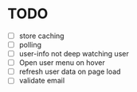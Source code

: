 # TODO
- [ ] store caching
- [ ] polling
- [ ] user-info not deep watching user
- [ ] Open user menu on hover
- [ ] refresh user data on page load
- [ ] validate email
